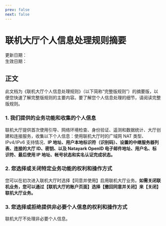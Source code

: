 ```yaml
---
prev: false
next: false
---
```


# 联机大厅个人信息处理规则摘要

更新日期：  
生效日期：

## 正文

此文档为《联机大厅个人信息处理规则》（以下简称“完整版规则”）的摘要版，以便您快速了解完整版规则的主要内容。要了解您个人信息处理的细节，请阅读完整版规则。

### 1. 我们提供的业务功能和收集的个人信息
联机大厅提供首次使用引导、网络环境检查、身份验证、遥测和数据统计、大厅创建和连接服务，收集以下个人信息：使用联机大厅时的广域网 NAT 类型、IPv4/IPv6 支持情况、**IP 地址、用户本地标识符（识别码）、设置的中继服务器列表、连接的大厅 ID、密钥、以及 Natayark OpenID 电子邮件地址、用户名、标识符、最后使用 IP 地址、帐号状态和实名认证完成状态。**

### 2. 您选择或关闭特定业务功能的权利和操作方式
您可以在初次进入联机大厅时选择【同意并使用】启用联机大厅业务。**如需关闭联机业务，您可以通过【联机大厅的账户页面】选择【撤回同意并关闭】来【关闭】联机大厅业务。**

### 3. 您选择或拒绝提供非必要个人信息的权利和操作方式
联机大厅不处理非必要个人信息。